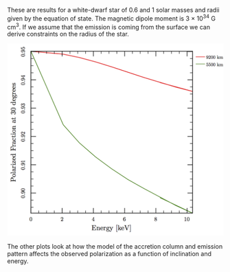 These are results for a white-dwarf star of 0.6 and 1 solar masses and radii given by the equation of state.  The magnetic dipole moment is 3 &times; 10<sup>34</sup> G cm<sup>3</sup>. If we assume that the emission is coming from the surface we can derive constraints on the radius of the star.

![Polarization as a function of energy](wd_radius_30.png)

The other plots look at how the model of the accretion column and emission pattern affects the observed polarization as a function of inclination and energy.
